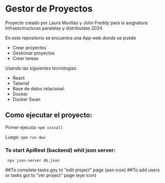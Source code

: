 # Gestor de Proyectos
 Proyecto creado por Laura Murillas y John Freddy para la asignatura Infraesctructuras paralelas y distribuidas
 2024

En este repositorio se encuentra una App web donde se puede
* Crear proyectos
* Gestionar proyectos
* Crear tareas

Usando las siguientes tecnologias:
* React
* Talwind
* Base de datos relacional: 
* Docker
* Docker Swan


## Como ejecutar el proyecto:
Primer ejecuta:
```npm install```

Luego:
```npm run dev```


### To start ApiRest (backend) whit json server:
``` npx json-server db.json```

##To complete tasks goy to "edit project" page (pen icon)
##To add users or tasks got to "ver project" page (eye icon)

